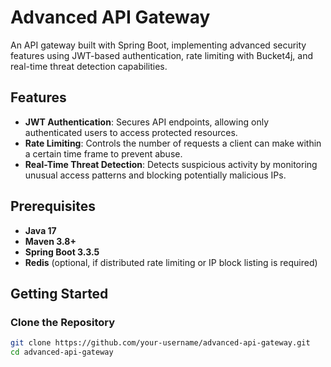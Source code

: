 # Advanced API Gateway

An API gateway built with Spring Boot, implementing advanced security features using JWT-based authentication, rate limiting with Bucket4j, and real-time threat detection capabilities.

## Features

- **JWT Authentication**: Secures API endpoints, allowing only authenticated users to access protected resources.
- **Rate Limiting**: Controls the number of requests a client can make within a certain time frame to prevent abuse.
- **Real-Time Threat Detection**: Detects suspicious activity by monitoring unusual access patterns and blocking potentially malicious IPs.

## Prerequisites

- **Java 17**
- **Maven 3.8+**
- **Spring Boot 3.3.5**
- **Redis** (optional, if distributed rate limiting or IP block listing is required)

## Getting Started

### Clone the Repository

```bash
git clone https://github.com/your-username/advanced-api-gateway.git
cd advanced-api-gateway
```
